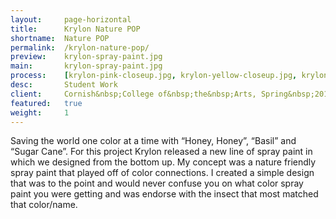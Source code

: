 ```yaml
---
layout:     page-horizontal
title:      Krylon Nature POP
shortname:  Nature POP
permalink:  /krylon-nature-pop/
preview:    krylon-spray-paint.jpg
main:       krylon-spray-paint.jpg
process:    [krylon-pink-closeup.jpg, krylon-yellow-closeup.jpg, krylon-green-closeup.jpg]
desc:       Student Work
client:     Cornish&nbsp;College of&nbsp;the&nbsp;Arts, Spring&nbsp;2015
featured:   true
weight:     1
---
```


Saving the world one color at a time with “Honey, Honey”, “Basil” and “Sugar Cane”. For this project Krylon released a new line of spray paint in which we designed from the bottom up. My concept was a nature friendly spray paint that played off of color connections. I created a simple design that was to the point and would never confuse you on what color spray paint you were getting and was endorse with the insect that most matched that color/name.
